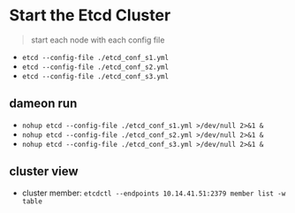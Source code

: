 # Start the Etcd Cluster

>start each node with each config file

- `etcd --config-file ./etcd_conf_s1.yml`
- `etcd --config-file ./etcd_conf_s2.yml`
- `etcd --config-file ./etcd_conf_s3.yml`

## dameon run

- `nohup etcd --config-file ./etcd_conf_s1.yml >/dev/null 2>&1 &`
- `nohup etcd --config-file ./etcd_conf_s2.yml >/dev/null 2>&1 &`
- `nohup etcd --config-file ./etcd_conf_s3.yml >/dev/null 2>&1 &`

## cluster view

- cluster member: `etcdctl --endpoints 10.14.41.51:2379 member list -w table`
